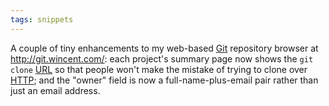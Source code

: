 ```yaml
---
tags: snippets
---
```


A couple of tiny enhancements to my web-based [Git](/wiki/Git) repository browser at <http://git.wincent.com/>: each project's summary page now shows the `git clone` [URL](/wiki/URL) so that people won't make the mistake of trying to clone over [HTTP](/wiki/HTTP); and the "owner" field is now a full-name-plus-email pair rather than just an email address.
